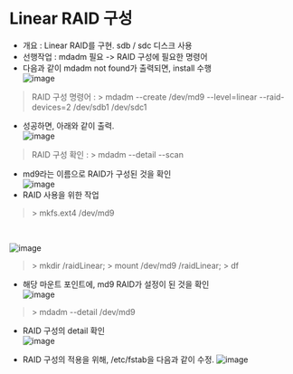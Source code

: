 Linear RAID 구성
================
* 개요 : Linear RAID를 구현. sdb / sdc 디스크 사용
* 선행작업 : mdadm 필요 -> RAID 구성에 필요한 명령어
* 다음과 같이 mdadm not found가 출력되면, install 수행</br>
  ![image](https://user-images.githubusercontent.com/70207093/186327949-f8b50f43-8fc3-469a-8887-dac0894ab601.png)
> RAID 구성 명령어 : \> mdadm --create /dev/md9 --level=linear --raid-devices=2 /dev/sdb1 /dev/sdc1
* 성공하면, 아래와 같이 출력.</br>
  ![image](https://user-images.githubusercontent.com/70207093/186328586-b5199a8b-ed2e-45bc-9115-68c7062934bc.png)
> RAID 구성 확인 : \> mdadm --detail --scan
* md9라는 이름으로 RAID가 구성된 것을 확인</br>
  ![image](https://user-images.githubusercontent.com/70207093/186328938-52fe8ad0-8d5a-4cd0-b2d1-6c81066b8642.png)
* RAID 사용을 위한 작업
> \> mkfs.ext4 /dev/md9
</br>

  ![image](https://user-images.githubusercontent.com/70207093/186329172-f5cdd755-6d87-4c42-8191-fd9f7f33c0d2.png)
> \> mkdir /raidLinear; \> mount /dev/md9  /raidLinear; \> df

* 해당 마운트 포인트에, md9 RAID가 설정이 된 것을 확인</br>
  ![image](https://user-images.githubusercontent.com/70207093/186329321-ecdbd3c7-525b-4781-af4d-d026b2e6d31a.png)

> \> mdadm --detail /dev/md9
* RAID 구성의 detail 확인</br>
  ![image](https://user-images.githubusercontent.com/70207093/186329523-4cd9bdf5-7146-4b4f-b545-1fdd1c2f3b65.png)

* RAID 구성의 적용을 위해, /etc/fstab을 다음과 같이 수정.
  ![image](https://user-images.githubusercontent.com/70207093/186548260-04ca6c02-fae9-49b7-821c-0dd1af50c6d7.png)

